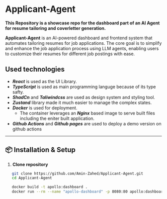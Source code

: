 # Applicant-Agent

**This Repository is a showcase repo for the dashboard part of an AI Agent for resume tailoring and coverletter generation.**

**Applicant-Agent** is an AI-powered dashboard and frontend system that automates tailoring resumes for job applications. The core goal is to simplify and enhance the job application process using LLM agents, enabling users to customize their resumes for different job postings with ease.

## Used technologies

- **_React_** is used as the UI Library.
- **_TypeScript_** is used as main programming languge because of its type safty.
- **_ShadCn_** and **_Taliwindcss_** are used as design system and styling tool.
- **_Zustand_** library made it much easier to manage the complex states.
- **_Docker_** is used for deployment.
  - The container leverages an **_Nginx_** based image to serve built files including the eniter built application.
- **_Github Actions_** and **_Github pages_** are used to deploy a demo version on github actions

---

## 📦 Installation & Setup

1. **Clone repository**

```bash
   git clone https://github.com/Amin-Zahed/Applicant-Agent.git
   cd Applicant-Agent

   docker build -t apollo:dashboard .
   docker run --rm --name "apollo-dashboard" -p 8080:80 apollo:dashboard
```
